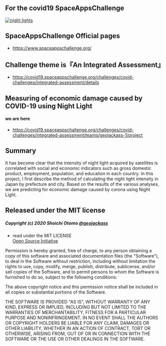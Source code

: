## For the covid19 SpaceAppsChallenge

[![night lights](http://img.youtube.com/vi/wWfDSM0WZlM/0.jpg)](http://www.youtube.com/watch?v=wWfDSM0WZlM "night lights")

## SpaceAppsChallenge Official pages
- https://www.spaceappschallenge.org/

## Challenge theme is『An Integrated Assessment』
- https://covid19.spaceappschallenge.org/challenges/covid-challenges/integrated-assessment/details

## Measuring of economic damage caused by COVID-19 using Night Light
#### we are here
- https://covid19.spaceappschallenge.org/challenges/covid-challenges/integrated-assessment/teams/geojackass-1/project

## Summary
It has become clear that the intensity of night light acquired by satellites is correlated with social and economic indicators such as gross domestic product, employment, population, and education in each country. In this project, I first describe the method of calculating the night light intensity in Japan by prefecture and city. Based on the results of the various analyses, we are predicting for economic damage caused by corona using Night Light.

## Released under the MIT license
##### Copyright (c) 2020 Shoichi Otomo [@geojackass](https://twitter.com/geojackass)

- read under the MIT LICENSE  
[Open Source Initiative](http://opensource.org/licenses/mit-license.php)  

Permission is hereby granted, free of charge, to any person obtaining a copy of this software and associated documentation files (the "Software"), to deal in the Software without restriction, including without limitation the rights to use, copy, modify, merge, publish, distribute, sublicense, and/or sell copies of the Software, and to permit persons to whom the Software is furnished to do so, subject to the following conditions:  

The above copyright notice and this permission notice shall be included in all copies or substantial portions of the Software.  

THE SOFTWARE IS PROVIDED "AS IS", WITHOUT WARRANTY OF ANY KIND, EXPRESS OR IMPLIED, INCLUDING BUT NOT LIMITED TO THE WARRANTIES OF MERCHANTABILITY, FITNESS FOR A PARTICULAR PURPOSE AND NONINFRINGEMENT. IN NO EVENT SHALL THE AUTHORS OR COPYRIGHT HOLDERS BE LIABLE FOR ANY CLAIM, DAMAGES OR OTHER LIABILITY, WHETHER IN AN ACTION OF CONTRACT, TORT OR OTHERWISE, ARISING FROM, OUT OF OR IN CONNECTION WITH THE SOFTWARE OR THE USE OR OTHER DEALINGS IN THE SOFTWARE.
